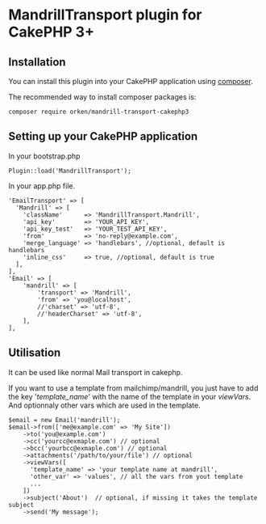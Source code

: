 # MandrillTransport plugin for CakePHP 3+

## Installation

You can install this plugin into your CakePHP application using [composer](http://getcomposer.org).

The recommended way to install composer packages is:

```
composer require orken/mandrill-transport-cakephp3
```

## Setting up your CakePHP application
In your bootstrap.php

```
Plugin::load('MandrillTransport');
```


In your app.php file.

```
'EmailTransport' => [
  'Mandrill' => [
    'className'      => 'MandrillTransport.Mandrill',
    'api_key'        => 'YOUR_API_KEY',
    'api_key_test'   => 'YOUR_TEST_API_KEY',
    'from'           => 'no-reply@example.com',
    'merge_language' => 'handlebars', //optional, default is handlebars
    'inline_css'     => true, //optional, default is true
  ],
],
'Email' => [
    'mandrill' => [
        'transport' => 'Mandrill',
        'from' => 'you@localhost',
        //'charset' => 'utf-8',
        //'headerCharset' => 'utf-8',
    ],
],
```

## Utilisation

It can be used like normal Mail transport in cakephp.

If you want to use a template from mailchimp/mandrill, you just have to add the key '*template_name*' with the name of the template in your *viewVars*. And optionnaly other vars which are used in the template.

```
$email = new Email('mandrill');
$email->from(['me@example.com' => 'My Site'])
    ->to('you@example.com')
    ->cc('yourcc@exmaple.com') // optional
    ->bcc('yourbcc@exmaple.com') // optional
    ->attachments('/path/to/your/file') // optional
    ->viewVars([
      'template_name' => 'your template name at mandrill',
      'other_var' => 'values', // all the vars from yout template
      ...
    ])
    ->subject('About')  // optional, if missing it takes the template subject
    ->send('My message');
```
